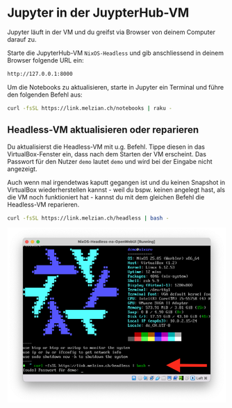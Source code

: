 # Jupyter in der JuypterHub-VM

Jupyter läuft in der VM und du greifst via Browser von deinem Computer darauf zu.

Starte die JupyterHub-VM `NixOS-Headless` und gib anschliessend in deinem Browser folgende URL ein:

```bash
http://127.0.0.1:8000
```

Um die Notebooks zu aktualisieren, starte in Jupyter ein Terminal und führe den folgenden Befehl aus:

```bash
curl -fsSL https://link.melzian.ch/notebooks | raku -
```

## Headless-VM aktualisieren oder reparieren

Du aktualisierst die Headless-VM mit u.g. Befehl. Tippe diesen in das VirtualBox-Fenster ein, dass nach dem Starten der VM erscheint. Das Passwort für den Nutzer `demo` lautet `demo` und wird bei der Eingabe nicht angezeigt.

Auch wenn mal irgendetwas kaputt gegangen ist und du keinen Snapshot in VirtualBox wiederherstellen kannst - weil du bspw. keinen angelegt hast, als die VM noch funktioniert hat -  kannst du mit dem gleichen Befehl die Headless-VM reparieren.

```bash
curl -fsSL https://link.melzian.ch/headless | bash -
```

![virtualbox-update-headless-vm](img/virtualbox-update-headless-vm.png)
